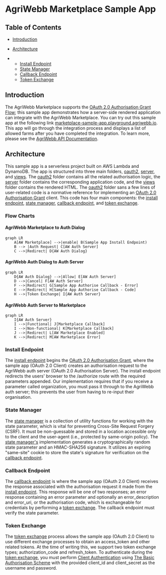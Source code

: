 # AgriWebb Marketplace Sample App

## Table of Contents

- [Introduction](#introduction)

- [Architecture](#architecture)

- - [Install Endpoint](#install-endpoint)
  - [State Manager](#state-manager)
  - [Callback Endpoint](#callback-endpoint)
  - [Token Exchange](#token-exchange)

## Introduction

The AgriWebb Marketplace supports the [OAuth 2.0 Authorisation Grant Flow](https://datatracker.ietf.org/doc/html/rfc6749#section-4.1); this sample app demonstrates how a server-side rendered application can integrate with the AgriWebb Marketplace. You can try out this sample app at the following link [marketplace-sample-app.playground.agriwebb.io](https://marketplace-sample-app.playground.agriwebb.io/). This app will go through the integration process and displays a list of allowed farms after you have completed the integration. To learn more, please see the [AgriWebb API Documentation](https://docs.staging.agriwebb.io/).

## Architecture

This sample app is a serverless project built on AWS Lambda and DynamoDB. The app is structured into three main folders, [oauth2](./src/oauth2), [server](./src/server), and [views](./src/views). The [oauth2](./src/oauth2) folder contains all the related authorisation logic, the [server](./src/server) folder contains the corresponding application code, and the [views](./src/views) folder contains the rendered HTML. The [oauth2](./src/oauth2) folder sans a few lines of user-related code is a normative reference for implementing an [OAuth 2.0 Authorisation Grant](https://datatracker.ietf.org/doc/html/rfc6749#section-4.1) client. This code has four main components: the [install endpoint](./src/oauth2/handle-install.ts), [state manager](./src/oauth2/state-manager.ts), [callback endpoint](./src/oauth2/handle-callback.ts), and [token exchange](./src/oauth2/token-exchange.ts).

### Flow Charts

#### AgriWebb Marketplace to Auth Dialog

```mermaid
graph LR
    A[AW Marketplace] -->|enable| B(Sample App Install Endpoint)
    B --> |Auth Request| C[AW Auth Server]
    C -->|Redirect| D{AW Auth Dialog}
```

#### AgriWebb Auth Dialog to Auth Server

```mermaid
graph LR
    D{AW Auth Dialog} -->|Allow| E[AW Auth Server]
    D -->|Cancel| F[AW Auth Server]
    F -->|Redirect| G[Sample App Authorise Callback - Error]
    E -->|Redirect| H[Sample App Authorise Callback - Code]
    H -->|Token Exchange| I{AW Auth Server}
```

#### AgriWebb Auth Server to Marketplace

```mermaid
graph LR
    I{AW Auth Server}
    I -->|Functional| J[Marketplace Callback]
    I -->|Non-functional| K[Marketplace Callback]
    J -->|Redirect| L[AW Marketplace Enabled]
    K -->|Redirect| M[AW Marketplace Error]
```


### Install Endpoint

The [install endpoint](./src/oauth2/handle-install.ts) begins the [OAuth 2.0 Authorisation Grant](https://datatracker.ietf.org/doc/html/rfc6749#section-4.1), where the sample app (OAuth 2.0 Client) creates an authorisation request to the AgriWebb auth server (OAuth 2.0 Authorisation Server). The install endpoint redirects the users' browser to the /authorize route with the required parameters appended. Our implementation requires that if you receive a parameter called organization, you must pass it through to the AgriWebb auth server; this prevents the user from having to re-input their organisation.

### State Manager

The [state manager](./src/oauth2/state-manager.ts) is a collection of utility functions for working with the state parameter, which is vital for preventing Cross-Site Request Forgery (CSRF). It must be non-guessable and stored in a location accessible only to the client and the user-agent (i.e., protected by same-origin policy). The [state manager's](./src/oauth2/state-manager.ts) implementation generates a cryptographically random state parameter and an HMAC-SHA256 signature. It utilizes an expiring "same-site" cookie to store the state's signature for verification on the [callback endpoint](./src/oauth2/handle-callback.ts).

### Callback Endpoint

The [callback endpoint](./src/oauth2/handle-callback.ts) is where the sample app (OAuth 2.0 Client) receives the response associated with the authorisation request it made from the [install endpoint](./src/oauth2/handle-install.ts). This response will be one of two responses; an error response containing an error parameter and optionally an error_description and error_uri, or the authorisation code, which is exchangeable for credentials by performing a [token exchange](./src/oauth2/token-exchange.ts). The callback endpoint must verify the state parameter.

### Token Exchange

The [token exchange](./src/oauth2/token-exchange.ts) process allows the sample app (OAuth 2.0 Client) to use different exchange processes to obtain an access_token and other related tokens. At the time of writing this, we support two token exchange types; authorization_code and refresh_token. To authenticate during the [token exchange](./src/oauth2/token-exchange.ts), you must perform [Client Authentication](https://datatracker.ietf.org/doc/html/rfc6749#section-3.2.1) using [The Basic Authorisation Scheme](https://datatracker.ietf.org/doc/html/rfc7617) with the provided client_id and client_secret as the username and password.
